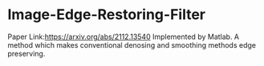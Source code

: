 # Image-Edge-Restoring-Filter
Paper Link:https://arxiv.org/abs/2112.13540
Implemented by Matlab.
A method which makes conventional denosing and smoothing methods edge preserving.
